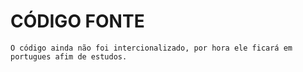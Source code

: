 # CÓDIGO FONTE

    O código ainda não foi intercionalizado, por hora ele ficará em portugues afim de estudos.

